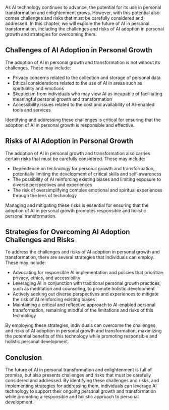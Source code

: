 

As AI technology continues to advance, the potential for its use in personal transformation and enlightenment grows. However, with this potential also comes challenges and risks that must be carefully considered and addressed. In this chapter, we will explore the future of AI in personal transformation, including the challenges and risks of AI adoption in personal growth and strategies for overcoming them.

Challenges of AI Adoption in Personal Growth
--------------------------------------------

The adoption of AI in personal growth and transformation is not without its challenges. These may include:

* Privacy concerns related to the collection and storage of personal data
* Ethical considerations related to the use of AI in areas such as spirituality and emotions
* Skepticism from individuals who may view AI as incapable of facilitating meaningful personal growth and transformation
* Accessibility issues related to the cost and availability of AI-enabled tools and services

Identifying and addressing these challenges is critical for ensuring that the adoption of AI in personal growth is responsible and effective.

Risks of AI Adoption in Personal Growth
---------------------------------------

The adoption of AI in personal growth and transformation also carries certain risks that must be carefully considered. These may include:

* Dependence on technology for personal growth and transformation, potentially limiting the development of critical skills and self-awareness
* The possibility of AI reinforcing existing biases and limiting exposure to diverse perspectives and experiences
* The risk of oversimplifying complex emotional and spiritual experiences through the lens of technology

Managing and mitigating these risks is essential for ensuring that the adoption of AI in personal growth promotes responsible and holistic personal transformation.

Strategies for Overcoming AI Adoption Challenges and Risks
----------------------------------------------------------

To address the challenges and risks of AI adoption in personal growth and transformation, there are several strategies that individuals can employ. These may include:

* Advocating for responsible AI implementation and policies that prioritize privacy, ethics, and accessibility
* Leveraging AI in conjunction with traditional personal growth practices, such as meditation and counseling, to promote holistic development
* Actively seeking out diverse perspectives and experiences to mitigate the risk of AI reinforcing existing biases
* Maintaining a critical and reflective approach to AI-enabled personal transformation, remaining mindful of the limitations and risks of this technology

By employing these strategies, individuals can overcome the challenges and risks of AI adoption in personal growth and transformation, maximizing the potential benefits of this technology while promoting responsible and holistic personal development.

Conclusion
----------

The future of AI in personal transformation and enlightenment is full of promise, but also presents challenges and risks that must be carefully considered and addressed. By identifying these challenges and risks, and implementing strategies for addressing them, individuals can leverage AI technology to support their ongoing personal growth and transformation while promoting a responsible and holistic approach to personal development.
